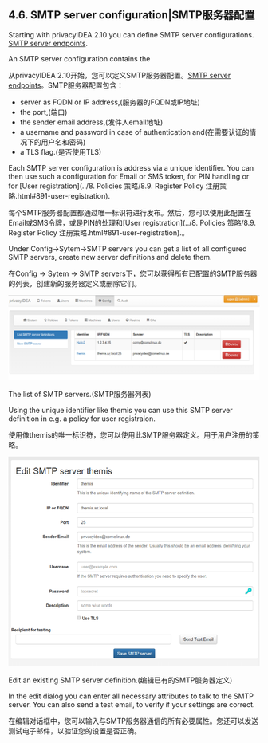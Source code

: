 ## 4.6. SMTP server configuration|SMTP服务器配置

Starting with privacyIDEA 2.10 you can define SMTP server configurations. [SMTP server endpoints](http://privacyidea.readthedocs.io/en/latest/modules/api/smtpserver.html#rest-smtpserver).

An SMTP server configuration contains the

从privacyIDEA 2.10开始，您可以定义SMTP服务器配置。[SMTP server endpoints](http://privacyidea.readthedocs.io/en/latest/modules/api/smtpserver.html#rest-smtpserver)。SMTP服务器配置包含：

* server as FQDN or IP address,(服务器的FQDN或IP地址)
* the port,(端口)
* the sender email address,(发件人email地址)
* a username and password in case of authentication and(在需要认证的情况下的用户名和密码)
* a TLS flag.(是否使用TLS)

Each SMTP server configuration is address via a unique identifier. You can then use such a configuration for Email or SMS token, for PIN handling or for [User registration](../8. Policies 策略/8.9. Register Policy 注册策略.html#891-user-registration).

每个SMTP服务器配置都通过唯一标识符进行发布。然后，您可以使用此配置在Email或SMS令牌，或是PIN的处理和[User registration](../8. Policies 策略/8.9. Register Policy 注册策略.html#891-user-registration).。

Under Config->Sytem->SMTP servers you can get a list of all configured SMTP servers, create new server definitions and delete them.

在Config -> Sytem -> SMTP servers下，您可以获得所有已配置的SMTP服务器的列表，创建新的服务器定义或删除它们。

![smtp_server_list](../Contents/smtp_server_list.png)

The list of SMTP servers.(SMTP服务器列表)

Using the unique identifier like themis you can use this SMTP server definition in e.g. a policy for user registraion.

使用像themis的唯一标识符，您可以使用此SMTP服务器定义。用于用户注册的策略。

![smtp-server-edit](../Contents/smtp-server-edit.png)

Edit an existing SMTP server definition.(编辑已有的SMTP服务器定义)

In the edit dialog you can enter all necessary attributes to talk to the SMTP server. You can also send a test email, to verify if your settings are correct.

在编辑对话框中，您可以输入与SMTP服务器通信的所有必要属性。您还可以发送测试电子邮件，以验证您的设置是否正确。